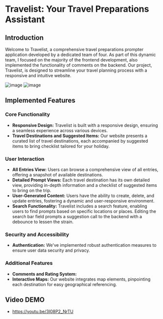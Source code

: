 # Travelist: Your Travel Preparations Assistant

## Introduction
Welcome to Travelist, a comprehensive travel preparations prompter application developed by a dedicated team of four. As part of this dynamic team, I focused on the majority of the frontend development, also implemented the functionality of comments on the backend. Our project, Travelist, is designed to streamline your travel planning process with a responsive and intuitive website.

![image](https://github.com/tsun99/Travelist/assets/49662627/6fc087dd-871e-42c9-ab51-695acf225c4a)
![image](https://github.com/tsun99/Travelist/assets/49662627/bb8a388b-f749-4f15-b217-e2426c59cb1e)
## Implemented Features

### Core Functionality
- **Responsive Design:** Travelist is built with a responsive design, ensuring a seamless experience across various devices.
- **Travel Destinations and Suggested Items:** Our website presents a curated list of travel destinations, each accompanied by suggested items to bring checklist tailored for your holiday.

### User Interaction
- **All Entries View:** Users can browse a comprehensive view of all entries, offering a snapshot of available destinations.
- **Detailed Prompt Views:** Each travel destination has its own detailed view, providing in-depth information and a checklist of suggested items to bring on the trip.
- **User-Generated Content:** Users have the ability to create, delete, and update entries, fostering a dynamic and user-responsive environment.
- **Search Functionality:** Travelist includes a search feature, enabling users to find prompts based on specific locations or places. Editing the search bar field prompts a suggestion call to the backend with a debounce to lessen the strain.

### Security and Accessibility
- **Authentication:** We've implemented robust authentication measures to ensure user data security and privacy.

### Additional Features
- **Comments and Rating System:**
- **Interactive Maps:** Our website integrates map elements, pinpointing each destination for easy geographical referencing.

## Video DEMO
- https://youtu.be/3I08P2_NrTU


